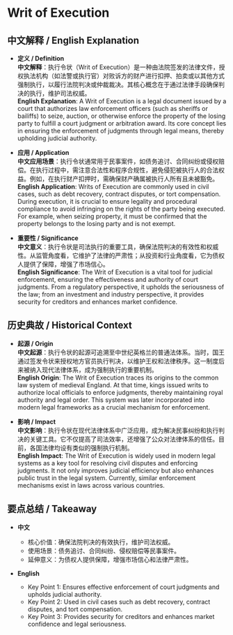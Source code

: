 # Writ of Execution

## 中文解释 / English Explanation

* **定义 / Definition**  
  **中文解释**：执行令状（Writ of Execution）是一种由法院签发的法律文件，授权执法机构（如法警或执行官）对败诉方的财产进行扣押、拍卖或以其他方式强制执行，以履行法院判决或仲裁裁决。其核心概念在于通过法律手段确保判决的执行，维护司法权威。  
  **English Explanation**: A Writ of Execution is a legal document issued by a court that authorizes law enforcement officers (such as sheriffs or bailiffs) to seize, auction, or otherwise enforce the property of the losing party to fulfill a court judgment or arbitration award. Its core concept lies in ensuring the enforcement of judgments through legal means, thereby upholding judicial authority.

* **应用 / Application**  
  **中文应用场景**：执行令状通常用于民事案件，如债务追讨、合同纠纷或侵权赔偿。在执行过程中，需注意合法性和程序合规性，避免侵犯被执行人的合法权益。例如，在执行财产扣押时，需确保财产确属被执行人所有且未被豁免。  
  **English Application**: Writs of Execution are commonly used in civil cases, such as debt recovery, contract disputes, or tort compensation. During execution, it is crucial to ensure legality and procedural compliance to avoid infringing on the rights of the party being executed. For example, when seizing property, it must be confirmed that the property belongs to the losing party and is not exempt.

* **重要性 / Significance**  
  **中文意义**：执行令状是司法执行的重要工具，确保法院判决的有效性和权威性。从监管角度看，它维护了法律的严肃性；从投资和行业角度看，它为债权人提供了保障，增强了市场信心。  
  **English Significance**: The Writ of Execution is a vital tool for judicial enforcement, ensuring the effectiveness and authority of court judgments. From a regulatory perspective, it upholds the seriousness of the law; from an investment and industry perspective, it provides security for creditors and enhances market confidence.

## 历史典故 / Historical Context

* **起源 / Origin**  
  **中文起源**：执行令状的起源可追溯至中世纪英格兰的普通法体系。当时，国王通过签发令状来授权地方官员执行判决，以维护王权和法律秩序。这一制度后来被纳入现代法律体系，成为强制执行的重要机制。  
  **English Origin**: The Writ of Execution traces its origins to the common law system of medieval England. At that time, kings issued writs to authorize local officials to enforce judgments, thereby maintaining royal authority and legal order. This system was later incorporated into modern legal frameworks as a crucial mechanism for enforcement.

* **影响 / Impact**  
  **中文影响**：执行令状在现代法律体系中广泛应用，成为解决民事纠纷和执行判决的关键工具。它不仅提高了司法效率，还增强了公众对法律体系的信任。目前，各国法律均设有类似的强制执行机制。  
  **English Impact**: The Writ of Execution is widely used in modern legal systems as a key tool for resolving civil disputes and enforcing judgments. It not only improves judicial efficiency but also enhances public trust in the legal system. Currently, similar enforcement mechanisms exist in laws across various countries.

## 要点总结 / Takeaway

* **中文**  
  - 核心价值：确保法院判决的有效执行，维护司法权威。  
  - 使用场景：债务追讨、合同纠纷、侵权赔偿等民事案件。  
  - 延伸意义：为债权人提供保障，增强市场信心和法律严肃性。

* **English**  
  - Key Point 1: Ensures effective enforcement of court judgments and upholds judicial authority.  
  - Key Point 2: Used in civil cases such as debt recovery, contract disputes, and tort compensation.  
  - Key Point 3: Provides security for creditors and enhances market confidence and legal seriousness.